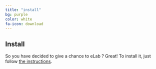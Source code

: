 ```yaml
---
title: "install"
bg: purple
color: white
fa-icon: download
---
```


## Install

So you have decided to give a chance to eLab ? Great! To install it, just follow [the instructions](https://github.com/elabftw/elabftw#installation).


